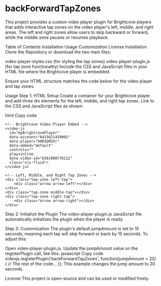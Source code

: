# backForwardTapZones

This project provides a custom video player plugin for Brightcove players that adds interactive tap zones on the video player's left, middle, and right areas. The left and right zones allow users to skip backward or forward, while the middle zone pauses or resumes playback.

Table of Contents
Installation
Usage
Customization
License
Installation
Clone the Repository or download the two main files:

video-player-styles.css (for styling the tap zones)
video-player-plugin.js (for tap zone functionality)
Include the CSS and JavaScript files in your HTML file where the Brightcove player is embedded.

Ensure your HTML structure matches the code below for the video player and tap zones.

Usage
Step 1: HTML Setup
Create a container for your Brightcove player and add three div elements for the left, middle, and right tap zones. Link to the CSS and JavaScript files as shown:

html
Copy code
<div style="max-width: 960px; position: relative;">
    <!-- Link to external CSS file -->
    <link rel="stylesheet" href="video-player-styles.css">

    <!-- Brightcove Video Player Embed -->
    <video-js
      id="myBrightcovePlayer"
      data-account="6415621439001"
      data-player="kHD3bM2Xr"
      data-embed="default"
      controls=""
      playsinline
      data-video-id="6361900776112"
      class="vjs-fluid">
    </video-js>

    <!-- Left, Middle, and Right Tap Zones -->
    <div class="tap-zone left-tap">
        <div class="arrow arrow-left"></div>
    </div>
    <div class="tap-zone middle-tap"></div>
    <div class="tap-zone right-tap">
        <div class="arrow arrow-right"></div>
    </div>
</div>

<!-- Link to Brightcove and custom JavaScript files -->
<script src="https://players.brightcove.net/6415621439001/kHD3bM2Xr_default/index.min.js"></script>
<script src="video-player-plugin.js"></script>
Step 2: Initialize the Plugin
The video-player-plugin.js JavaScript file automatically initializes the plugin when the player is ready.

Step 3: Customization
The plugin's default jumpAmount is set to 15 seconds, meaning each tap will skip forward or back by 15 seconds. To adjust this:

Open video-player-plugin.js.
Update the jumpAmount value on the registerPlugin call, like this:
javascript
Copy code
videojs.registerPlugin('backForwardTapZones', function(jumpAmount = 20) {
    // The rest of the code...
});
This example changes the jump amount to 20 seconds.

License
This project is open-source and can be used or modified freely.


